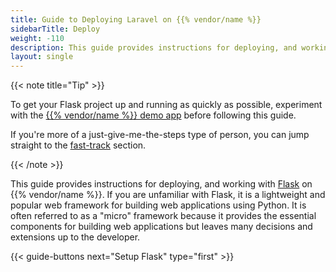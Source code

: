 ```yaml
---
title: Guide to Deploying Laravel on {{% vendor/name %}}
sidebarTitle: Deploy
weight: -110
description: This guide provides instructions for deploying, and working with Flask on {{% vendor/name %}}.
layout: single
---
```


{{< note title="Tip" >}}

To get your Flask project up and running as quickly as possible, experiment with the [{{% vendor/name %}} demo app](https://console.upsun.com/projects/create-project/demo) before following this guide.

If you're more of a just-give-me-the-steps type of person, you can jump straight to the
[fast-track](/get-started/flask/deploy/tldr.md) section.

{{< /note >}}

This guide provides instructions for deploying, and working with [Flask](https://flask.palletsprojects.com/) on
{{% vendor/name %}}. If you are unfamiliar with Flask, it is a lightweight and popular web framework for building web
applications using Python. It is often referred to as a "micro" framework because it provides the essential components
for building web applications but leaves many decisions and extensions up to the developer.

{{< guide-buttons next="Setup Flask" type="first" >}}
